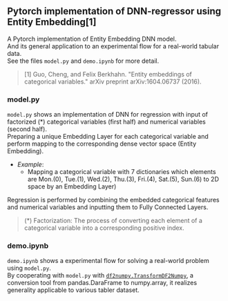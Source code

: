 ## Pytorch implementation of DNN-regressor using Entity Embedding[1]

A Pytorch implementation of Entity Embedding DNN model.  
And its general application to an experimental flow for a real-world tabular data.  
See the files ```model.py``` and ```demo.ipynb``` for more detail.  
  
> [1] Guo, Cheng, and Felix Berkhahn. "Entity embeddings of categorical variables." arXiv preprint arXiv:1604.06737 (2016).  

### model.py

```model.py``` shows an implementation of DNN for regression with input of factorized (*) categorical variables (first half) and numerical variables (second half).  
Preparing a unique Embedding Layer for each categorical variable and perform mapping to the corresponding dense vector space (Entity Embedding).  
- *Example*:
  - Mapping a categorical variable with 7 dictionaries which elements are Mon.(0), Tue.(1), Wed.(2), Thu.(3), Fri.(4), Sat.(5), Sun.(6) to 2D space by an Embedding Layer)  
  
Regression is performed by combining the embedded categorical features and numerical variables and inputting them to Fully Connected Layers.  
  
> (*) Factorization: The process of converting each element of a categorical variable into a corresponding positive index.  

### demo.ipynb

```demo.ipynb``` shows a experimental flow for solving a real-world problem using ```model.py```.  
By cooperating with ```model.py``` with [```df2numpy.TransformDF2Numpy```](https://github.com/kitayama1234/TransformDF2Numpy),
a conversion tool from pandas.DaraFrame to numpy.array, it realizes generality applicable to various tabler dataset.

